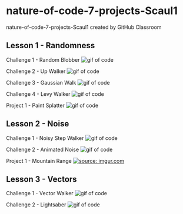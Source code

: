 # nature-of-code-7-projects-Scaul1
nature-of-code-7-projects-Scaul1 created by GitHub Classroom

## Lesson 1 - Randomness 

Challenge 1 - Random Blobber
![gif of code](https://i.imgur.com/ylW3AaR.gif)

Challenge 2 - Up Walker
![gif of code](https://i.imgur.com/x3L5ZZd.gif)

Challenge 3 - Gaussian Walk
![gif of code](https://i.imgur.com/u84ldBE.gif)

Challenge 4 - Levy Walker
![gif of code](https://i.imgur.com/LTLXHdl.gif)

Project 1 - Paint Splatter
![gif of code](https://i.imgur.com/ks6pqiE.gif)

## Lesson 2 - Noise 

Challenge 1 - Noisy Step Walker
![gif of code](https://i.imgur.com/lCuStIV.gif)

Challenge 2 - Animated Noise
![gif of code](https://i.imgur.com/MyrgjtL.gif)

Project 1 - Mountain Range
<a href="https://imgur.com/hx279Ob"><img src="https://i.imgur.com/hx279Ob.png" title="source: imgur.com" /></a>

## Lesson 3 - Vectors 

Challenge 1 - Vector Walker
![gif of code](https://i.imgur.com/ZDI3svc.gif)

Challenge 2 - Lightsaber
![gif of code](https://i.imgur.com/Vekm2j3.gif)
